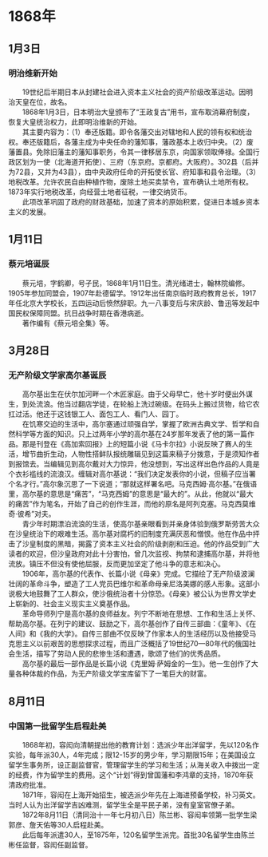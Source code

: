 # 1868年
## 1月3日
### 明治维新开始
　　19世纪后半期日本从封建社会进入资本主义社会的资产阶级改革运动。因明治天皇在位，故名。<br>　　1868年1月3日，日本明治大皇颁布了“王政复古”用书，宣布取消幕府制度，恢复大皇统治权力，此即明治维新的开始。<br>　　其主要内容为：（1）奉还版籍。即令各藩交出对辖地和人民的领有权和统治权。奉还版籍后，各藩主成为中央任命的藩知事，藩政基本上收归中央。（2）废藩置县。免除旧藩主的藩知事职务，令其一律移居东京，向国家领取俸禄。全国行政区划为一使（北海道开拓使）、三府（东京府。京都府。大阪府）。302县（后并为72县，又并为43县），由中央政府任命的开拓使长官、府知事和县令治理。（3）地税改革。允许农民自由种植作物，废除土地买卖禁令，宣布确认土地所有权。1873年实行地税改革，向经营土地者征税，一律交纳货币。<br>　　此项改革巩固了政府的财政基础，加速了资本的原始积累，促进日本城乡资本主义的发展。
## 1月11日
### 蔡元培诞辰
　　蔡元培，字鹤卿，号孑民，1868年1月11日生。清光绪进士，翰林院编修。1905年参加同盟会，1907年赴德留学。1912年出任南京临时政府教育总长，1917年任北京大学校长，五四运动后愤然辞职。九一八事变后与宋庆龄、鲁迅等发起中国民权保障同盟。抗日战争时期在香港病逝。<br>　　著作编有《蔡元培全集》等。
## 3月28日
### 无产阶级文学家高尔基诞辰
　　高尔基出生在伏尔加河畔一个木匠家庭。由于父母早亡，他十岁时便出外谋生，到处流浪。他当过翻店学徒，在轮船上洗过碗级。在码头上搬过货物，给它农扛过活。他还于这钱银工人、面包工人、看门人、园丁。<br>　　在饥寒交迫的生活中，高尔塞通过顽强自学，掌握了欧洲古典文学、哲学和自然科学等方面的知识。只上过两年小学的高尔基在24岁那年发表了他的第一篇作品。那是刊登在《高加索回报》上的短篇小说《马卡尔拉》小说反映了赛人的生活，增节曲折生动，人物性搭鲜队报统雕辑见到这篇来稿子分拨意，于是须知作者到报馆去。当编辑见到高尔戴对大力惊异，他没想到，写出这样出色作品的人竟是个衣衫褴线的流浪汉。缠辑对高尔基说：“我们决定发表你的小说，但稿子应当署个名才行。”高尔象沉思了一下说道；“那就这样署名吧。马克西姆·高尔基。”在俄语里，高尔基的意思是“痛苦”，“马克西姆”的意思是“最大的”。从此，他就以“最大的痛苦”作为笔名，开始了自己的创作生涯，而他的原名是阿列克塞。马克西莫维奇·彼希”对夫。<br>　　青少年时期漂泊流浪的生活，使高尔基亲眼看到并亲身体验到俄罗斯劳苦大众在沙皇统治下的艰难生活。高尔基对腐朽的旧制度充满厌恶和憎恨。他在作品中抨击了沙皇制度的黑暗，揭露了资本主义社会的阶级剥削和压迫。他的作品受到广大读者的欢迎，但沙皇政府对此十分害怕，曾几次监视、拘禁和逮捕高尔基，并将他流放。镇压不但没有使他屈服，反而更加坚定了他斗争的意志和决心。<br>　　1906年，高尔基的代表作、长篇小说《母亲》完成。它描绘了无产阶级波澜壮阔的革命斗争，塑造了工人党员巴维尔和革命母亲尼洛美娜的感人形象。这部小说极大地鼓舞了工人群众，使沙俄统治者十分惊恐。《母亲》被公认为世界文学史上崭新的、社会主义现实主义奠基作品。<br>　　革命导师列宁是高尔基的良师益友。列宁不断地在思想、工作和生活上关怀、帮助高尔基。在列宁的建议、鼓励之下，高尔基创作了自传三部曲：《童年》、《在人间》和《我的大学》。自传三部曲不仅反映了作家本人的生活经历以及他接受马克思主义以前艰苦的思想探求过程，而且广泛概括了19世纪70—80年代的俄国社会生活，描写了劳动人民的悲惨生活和遭遇，歌颂了他们的优秀品质。<br>　　高尔基的最后一部作品是长篇小说《克里姆·萨姆金的一生》。他一生创作了大量各种体裁的作品，为无产阶级文学宝库留下了一笔巨大的财富。
## 8月11日
### 中国第一批留学生启程赴美
　　1868年初，容闳向清朝提出他的教育计划：选派少年出洋留学，先以120名作实验，每年派30人，4年完成；限12-15岁的男少年，学习期限15年；在美国设立留学生事务所，设正副监督官，管理留学生的学习和生活；从海关收入中拨出一定的经费，作为留学生的费用。这个“计划”得到曾国藩和李鸿章的支持，1870年获清政府批准。<br>　　1871年，容闳在上海开始招生，被选派少年先在上海进预备学校，补习英文。当时人认为出洋留学吉凶难测，留学生全是平民子弟，没有皇室官僚子弟。<br>　　1872年8月11日（清同治十一年七月初八日）陈兰彬、容闳率领第一批学生梁郭彦、詹天佑等30人启程赴美。<br>　　此后每年派遣30人，至1875年，120名留学生派完。首批30名留学生由陈兰彬任监督，容闳任副监督。
<comment/>
